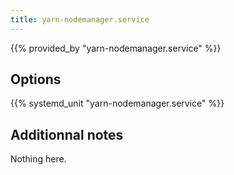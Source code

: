 ```yaml
---
title: yarn-nodemanager.service
---
```


{{% provided_by "yarn-nodemanager.service" %}}

## Options

{{% systemd_unit "yarn-nodemanager.service" %}}

## Additionnal notes

Nothing here.